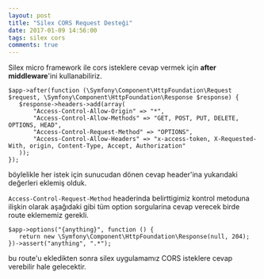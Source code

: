 ```yaml
---
layout: post
title: "Silex CORS Request Desteği"
date: 2017-01-09 14:56:00
tags: silex cors
comments: true
---
```


Silex micro framework ile cors isteklere cevap vermek için __after middleware__'ini kullanabiliriz.

```
$app->after(function (\Symfony\Component\HttpFoundation\Request $request, \Symfony\Component\HttpFoundation\Response $response) {
   $response->headers->add(array(
       "Access-Control-Allow-Origin" => "*",
       "Access-Control-Allow-Methods" => "GET, POST, PUT, DELETE, OPTIONS, HEAD",
       "Access-Control-Request-Method" => "OPTIONS",
       "Access-Control-Allow-Headers" => "x-access-token, X-Requested-With, origin, Content-Type, Accept, Authorization"
   ));
});
```

böylelikle her istek için sunucudan dönen cevap header'ina yukarıdaki değerleri eklemiş olduk.

`Access-Control-Request-Method` headerinda belirttigimiz kontrol metoduna ilişkin olarak aşağıdaki gibi tüm option sorgularina cevap verecek birde route eklememiz gerekli.


```
$app->options("{anything}", function () {
   return new \Symfony\Component\HttpFoundation\Response(null, 204);
})->assert("anything", ".*");
```

bu route'u ekledikten sonra silex uygulamamız CORS isteklere cevap verebilir hale gelecektir.
